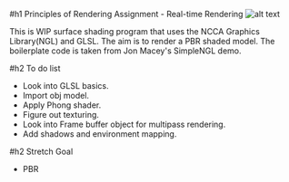 #h1 Principles of Rendering Assignment - Real-time Rendering
![alt text](https://i.imgur.com/NpekBud.jpg)

This is WIP surface shading program that uses the NCCA Graphics Library(NGL) and GLSL.
The aim is to render a PBR shaded model. The boilerplate code is taken from Jon Macey's
SimpleNGL demo.

#h2 To do list
* Look into GLSL basics.
* Import obj model.
* Apply Phong shader.
* Figure out texturing.
* Look into Frame buffer object for multipass rendering.
* Add shadows and environment mapping.

#h2 Stretch Goal
* PBR
